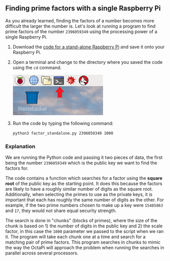 ## Finding prime factors with a single Raspberry Pi

As you already learned, finding the factors of a number becomes more difficult the larger the number is. Let's look at running a program to find prime factors of the number `2396059349` using the processing power of a single Raspberry Pi.

1. Download the [code for a stand-alone Raspberry Pi](resources/factor_standalone.py) and save it onto your Raspberry Pi.

1. Open a terminal and change to the directory where you saved the code using the `cd` command.

    ![Open a terminal](images/terminal.png)

1. Run the code by typing the following command:

    ```bash
    python3 factor_standalone.py 2396059349 1000
    ```

### Explanation
We are running the Python code and passing it two pieces of data, the first being the number `2396059349` which is the public key we want to find the factors for.

The code contains a function which searches for a factor using the **square root** of the public key as the starting point. It does this because the factors are likely to have a roughly similar number of digits as the square root. Additionally, when selecting the primes to use as the private keys, it is important that each has roughly the same number of digits as the other. For example, if the two prime numbers chosen to make up a key were `15485863` and `17`, they would not share equal security strength.

The search is done in "chunks" (blocks of primes), where the size of the chunk is based on 1) the number of digits in the public key and 2) the scale factor, in this case the `1000` parameter we passed to the script when we ran it. The program will take each chunk one at a time and search for a matching pair of prime factors. This program searches in chunks to mimic the way the OctaPi will approach the problem when running the searches in parallel across several processors.
